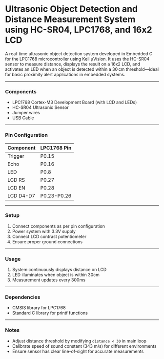 # Ultrasonic Object Detection and Distance Measurement System using HC-SR04, LPC1768, and 16x2 LCD

A real-time ultrasonic object detection system developed in Embedded C for the LPC1768 microcontroller using Keil μVision. It uses the HC-SR04 sensor to measure distance, displays the result on a 16x2 LCD, and activates an LED when an object is detected within a 30 cm threshold—ideal for basic proximity alert applications in embedded systems. 

---

### Components

- LPC1768 Cortex-M3 Development Board (with LCD and LEDs)
- HC-SR04 Ultrasonic Sensor
- Jumper wires
- USB Cable

---

### Pin Configuration

| Component   | LPC1768 Pin |
|-------------|-------------|
| Trigger     | P0.15       |
| Echo        | P0.16       |
| LED         | P0.8        |
| LCD RS      | P0.27       |
| LCD EN      | P0.28       |
| LCD D4-D7   | P0.23-P0.26 |

---

### Setup
1. Connect components as per pin configuration
2. Power system with 3.3V supply
3. Connect LCD contrast potentiometer
4. Ensure proper ground connections

---

### Usage
1. System continuously displays distance on LCD
2. LED illuminates when object is within 30cm
3. Measurement updates every 300ms

---

### Dependencies
- CMSIS library for LPC1768
- Standard C library for printf functions
---

### Notes
- Adjust distance threshold by modifying `distance < 30` in main loop
- Calibrate speed of sound constant (343 m/s) for different environments
- Ensure sensor has clear line-of-sight for accurate measurements
